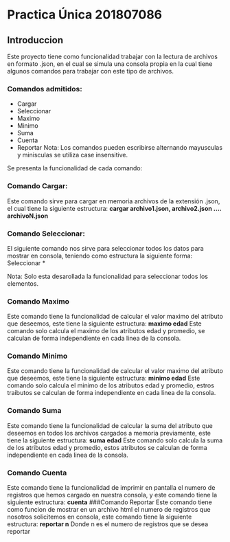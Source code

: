 # Practica Única 201807086

## Introduccion

Este proyecto tiene como funcionalidad trabajar con la lectura de archivos en formato .json, en el cual se simula una consola propia en la cual tiene algunos comandos para trabajar con este tipo de archivos.
### Comandos admitidos:
* Cargar
* Seleccionar
* Maximo
* Minimo
* Suma
* Cuenta
* Reportar
Nota: Los comandos pueden escribirse alternando mayusculas y minisculas se utiliza case insensitive.

Se presenta la funcionalidad de cada comando:
### Comando Cargar:
Este comando sirve para cargar en memoria archivos de la extensión .json, el cual tiene la siguiente estructura: **cargar archivo1.json, archivo2.json .... archivoN.json**


### Comando Seleccionar:
El siguiente comando nos sirve para seleccionar todos los datos para mostrar en consola, teniendo como estructura la siguiente forma:	Seleccionar *

Nota: Solo esta desarollada la funcionalidad para seleccionar todos los elementos.

### Comando Maximo
Este comando tiene la funcionalidad de calcular el valor maximo del atributo que deseemos, este tiene la siguiente estructura: **maximo edad**
Este comando solo calcula el maximo de los atributos edad y promedio, se calculan de forma independiente en cada linea de la consola.
### Comando Minimo
Este comando tiene la funcionalidad de calcular el valor maximo del atributo que deseemos, este tiene la siguiente estructura: **minimo edad**
Este comando solo calcula el minimo de los atributos edad y promedio, estros traibutos se calculan de forma independiente en cada linea de la consola.
### Comando Suma
Este comando tiene la funcionalidad de calcular la suma del atributo que deseemos en todos los archivos cargados a memoria previamente, este tiene la siguiente estructura: 
**suma edad**
Este comando solo calcula la suma de los atributos edad y promedio, estos atributos se calculan de forma independiente en cada linea de la consola.

### Comando Cuenta
Este comando tiene la funcionalidad de imprimir en pantalla el numero de registros que hemos cargado en nuestra consola, y este comando tiene la siguiente estructura: **cuenta**
###Comando Reportar
Este comando tiene como funcion de mostrar en un archivo html el numero de registros que nosotros solicitemos en consola, este comando tiene la siguiente estructura: **reportar n**
Donde n es el numero de registros que se desea reportar
